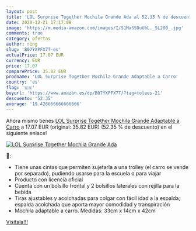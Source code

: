 ```yaml
---
layout: post
title: 'LOL Surprise Together Mochila Grande Ada al 52.35 % de descuento'
date: 2020-12-21 17:17:08
image: 'https://m.media-amazon.com/images/I/51MaS5DuUbL._SL200_.jpg'
comments: true
category: ofertas
author: ring
slug: 'B07YXPFX7T-es'
actualPrice: 17.07 EUR
currency: EUR
price: 17.07
comparePrice: 35.82 EUR
prodname: 'LOL Surprise Together Mochila Grande Adaptable a Carro'
country: 'es'
flag: '🇪🇸'
buyurl: 'https://www.amazon.es/dp/B07YXPFX7T/?tag=tolees-21'
descuento: '52.35'
average: '19.426666666666666'
---
```


Ahora mismo tienes [LOL Surprise Together Mochila Grande Adaptable a Carro](https://www.amazon.es/dp/B07YXPFX7T/?tag=tolees-21) a 17.07 EUR (original: 35.82 EUR) (52.35 %  de descuento) en el siguiente enlace!

[![LOL Surprise Together Mochila Grande Ada](https://m.media-amazon.com/images/I/51MaS5DuUbL._SL200_.jpg)](https://www.amazon.es/dp/B07YXPFX7T/?tag=tolees-21)

🔎:

- Tiene unas cintas que permiten sujetarla a una trolley (el carro se vende por separado), pudiendo usarse para la escuela o para viajar
- Producto con licencia oficial
- Cuenta con un bolsillo frontal y 2 bolsillos laterales con rejilla para la bebida
- Tiras ajustables y acolchadas para colgar con fácil idad a la espalda; espalda acolchada que aporta mayor comodidad y transpiración
- Mochila adaptable a carro. Medidas: 33cm x 14cm x 42cm

[Visítala!!!](https://www.amazon.es/dp/B07YXPFX7T/?tag=tolees-21)
